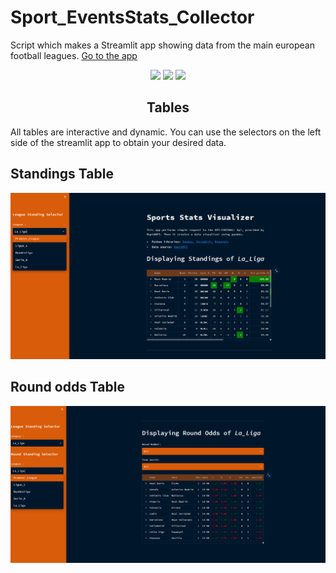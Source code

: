 # Sport_EventsStats_Collector

Script which makes a Streamlit app showing data from the main european football leagues.  [Go to the app](https://brr1-99-sport-events-stats-collector-app-3bmktc.streamlitapp.com/)

<div align="center">
  </span><img src="https://img.shields.io/badge/made%20with-python-blue" /><span> <img src="https://img.shields.io/badge/made%20with-pandas-orange" /><span> </span><img src="https://img.shields.io/badge/made%20with-streamlit-yellow" />
</div>
 
<h2 align="center"> Tables </h2>

All tables are interactive and dynamic. You can use the selectors on the left side of the streamlit app to obtain your desired data.

## Standings Table

![showcase](src/showcase/standings.PNG)

## Round odds Table

![showcase](src/showcase/rounds.PNG)
